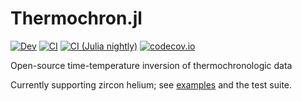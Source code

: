 # Thermochron.jl

[![Dev][docs-dev-img]][docs-dev-url]
[![CI][ci-img]][ci-url]
[![CI (Julia nightly)][ci-nightly-img]][ci-nightly-url]
[![codecov.io][codecov-img]][codecov-url]

Open-source time-temperature inversion of thermochronologic data

Currently supporting zircon helium; see [examples](examples) and the test suite.

[docs-stable-img]: https://img.shields.io/badge/docs-stable-blue.svg
[docs-stable-url]: https://brenhinkeller.github.io/Thermochron.jl/stable/
[docs-dev-img]: https://img.shields.io/badge/docs-dev-blue.svg
[docs-dev-url]: https://brenhinkeller.github.io/Thermochron.jl/dev/
[ci-img]: https://github.com/brenhinkeller/Thermochron.jl/actions/workflows/CI.yml/badge.svg?branch=main
[ci-url]: https://github.com/brenhinkeller/Thermochron.jl/actions/workflows/CI.yml
[ci-nightly-img]: https://github.com/brenhinkeller/Thermochron.jl/workflows/CI%20(Julia%20nightly)/badge.svg
[ci-nightly-url]: https://github.com/brenhinkeller/Thermochron.jl/actions/workflows/CI-julia-nightly.yml
[codecov-img]: http://codecov.io/github/brenhinkeller/Thermochron.jl/coverage.svg?branch=main
[codecov-url]: http://codecov.io/github/brenhinkeller/Thermochron.jl?branch=main
